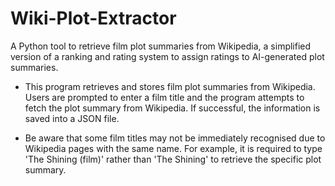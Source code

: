 # Wiki-Plot-Extractor
A Python tool to retrieve film plot summaries from Wikipedia, a simplified version of a ranking and rating system to assign ratings to AI-generated plot summaries.

- This program retrieves and stores film plot summaries from Wikipedia. Users are prompted to enter a film title and the program attempts to fetch the plot summary from Wikipedia. If successful, the information is saved into a JSON file.

- Be aware that some film titles may not be immediately recognised due to Wikipedia pages with the same name. For example, it is required to type 'The Shining (film)' rather than 'The Shining' to retrieve the specific plot summary.

